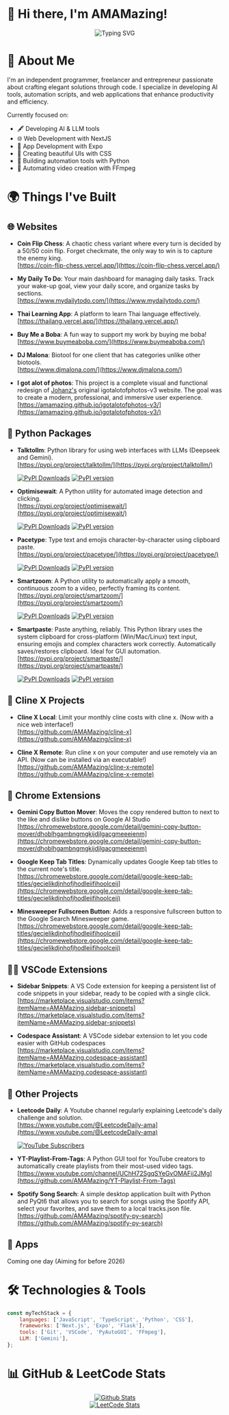 # 👋 Hi there, I'm AMAMazing!

<div align="center">
  <img src="https://readme-typing-svg.herokuapp.com?font=Fira+Code&pause=1000&color=ffffff&center=true&vCenter=true&random=false&width=435&lines=Full+Stack+Developer;CSS+Enthusiast;NextJS+Enthusiast;Python+Automation+Expert;FFmpeg+Wizard;AI/LLM+Expert" alt="Typing SVG" />
</div>

# 🚀 About Me
I'm an independent programmer, freelancer and entrepreneur passionate about crafting elegant solutions through code. I specialize in developing AI tools, automation scripts, and web applications that enhance productivity and efficiency.


Currently focused on:
- 🖋️ Developing AI & LLM tools
- 🌐 Web Development with NextJS
- 📱 App Development with Expo
- 🎨 Creating beautiful UIs with CSS
- 🤖 Building automation tools with Python
- 🎥 Automating video creation with FFmpeg

# 🌍 Things I've Built

## 🌐 Websites

- **Coin Flip Chess**: A chaotic chess variant where every turn is decided by a 50/50 coin flip. Forget checkmate, the only way to win is to capture the enemy king.            
  [https://coin-flip-chess.vercel.app/](https://coin-flip-chess.vercel.app/)

- **My Daily To Do**: Your main dashboard for managing daily tasks. Track your wake-up goal, view your daily score, and organize tasks by sections.      
  [https://www.mydailytodo.com/](https://www.mydailytodo.com/)

- **Thai Learning App**: A platform to learn Thai language effectively.  
  [https://thailang.vercel.app/](https://thailang.vercel.app/)

- **Buy Me a Boba**: A fun way to support my work by buying me boba!  
  [https://www.buymeaboba.com/](https://www.buymeaboba.com/)

- **DJ Malona**: Biotool for one client that has categories unlike other biotools.      
  [https://www.djmalona.com/](https://www.djmalona.com/)

- **I got alot of photos**: This project is a complete visual and functional redesign of [Johanz's](https://github.com/johanz043) original igotalotofphotos-v3 website. The goal was to create a modern, professional, and immersive user experience.       
  [https://amamazing.github.io/igotalotofphotos-v3/](https://amamazing.github.io/igotalotofphotos-v3/)

## 🐍 Python Packages

- **Talktollm**: Python library for using web interfaces with LLMs (Deepseek and Gemini).   
  [https://pypi.org/project/talktollm/](https://pypi.org/project/talktollm/)    

  [![PyPI Downloads](https://static.pepy.tech/badge/talktollm)](https://pepy.tech/projects/talktollm)
  [![PyPI version](https://badge.fury.io/py/talktollm.svg)](https://badge.fury.io/py/talktollm)

- **Optimisewait**: A Python utility for automated image detection and clicking.  
  [https://pypi.org/project/optimisewait/](https://pypi.org/project/optimisewait/)

  [![PyPI Downloads](https://static.pepy.tech/badge/optimisewait)](https://pepy.tech/projects/optimisewait)
  [![PyPI version](https://badge.fury.io/py/optimisewait.svg)](https://badge.fury.io/py/optimisewait)
  
- **Pacetype**: Type text and emojis character-by-character using clipboard paste.    
  [https://pypi.org/project/pacetype/](https://pypi.org/project/pacetype/)    

  [![PyPI Downloads](https://static.pepy.tech/badge/pacetype)](https://pepy.tech/projects/pacetype)
  [![PyPI version](https://badge.fury.io/py/pacetype.svg)](https://badge.fury.io/py/pacetype)

- **Smartzoom**: A Python utility to automatically apply a smooth, continuous zoom to a video, perfectly framing its content.  
    [https://pypi.org/project/smartzoom/](https://pypi.org/project/smartzoom/)    

  [![PyPI Downloads](https://static.pepy.tech/badge/smartzoom)](https://pepy.tech/projects/smartzoom)
  [![PyPI version](https://badge.fury.io/py/smartzoom.svg)](https://badge.fury.io/py/smartzoom)

- **Smartpaste**: Paste anything, reliably. This Python library uses the system clipboard for cross-platform (Win/Mac/Linux) text input, ensuring emojis and complex characters work correctly. Automatically saves/restores clipboard. Ideal for GUI automation.         
  [https://pypi.org/project/smartpaste/](https://pypi.org/project/smartpaste/)    

  [![PyPI Downloads](https://static.pepy.tech/badge/smartpaste)](https://pepy.tech/projects/smartpaste)
  [![PyPI version](https://badge.fury.io/py/smartpaste.svg)](https://badge.fury.io/py/smartpaste)


## 🤖 Cline X Projects

- **Cline X Local**: Limit your monthly cline costs with cline x. (Now with a nice web interface!)      
  [https://github.com/AMAMazing/cline-x](https://github.com/AMAMazing/cline-x)

- **Cline X Remote**: Run cline x on your computer and use remotely via an API. (Now can be installed via an executable!)      
  [https://github.com/AMAMazing/cline-x-remote](https://github.com/AMAMazing/cline-x-remote)

<!--- **Cline X Voice**: Use cline solely with your voice by chatting with it. Cline x uses AI Studio, making it entirely free with the tradeoff being a longer response time. (Coming soon!)  
  [https://github.com/AMAMazing/cline-x-voice](https://github.com/AMAMazing/cline-x-voice)

- **Cline X Mobile**: Be able to use cline x manually on mobile (made specifically for GitHub Codespaces). This project is currently inactive. If you're interested in seeing it revived and functional, please let me know!  
  [https://github.com/AMAMazing/cline-x-mobile](https://github.com/AMAMazing/cline-x-mobile)-->

## 🪽 Chrome Extensions

- **Gemini Copy Button Mover**: Moves the copy rendered button to next to the like and dislike buttons on Google AI Studio
  [https://chromewebstore.google.com/detail/gemini-copy-button-mover/dhoblhgambngmgkijdjlgacgmeeeienm](https://chromewebstore.google.com/detail/gemini-copy-button-mover/dhoblhgambngmgkijdjlgacgmeeeienm)

- **Google Keep Tab Titles**: Dynamically updates Google Keep tab titles to the current note's title. 
  [https://chromewebstore.google.com/detail/google-keep-tab-titles/gecielikdjnhofjhodleiifihoolceij](https://chromewebstore.google.com/detail/google-keep-tab-titles/gecielikdjnhofjhodleiifihoolceij)

- **Minesweeper Fullscreen Button**:  Adds a responsive fullscreen button to the Google Search Minesweeper game.       
  [https://chromewebstore.google.com/detail/google-keep-tab-titles/gecielikdjnhofjhodleiifihoolceij](https://chromewebstore.google.com/detail/google-keep-tab-titles/gecielikdjnhofjhodleiifihoolceij)

## 👨‍💻 VSCode Extensions 

- **Sidebar Snippets**: A VS Code extension for keeping a persistent list of code snippets in your sidebar, ready to be copied with a single click.    
  [https://marketplace.visualstudio.com/items?itemName=AMAMazing.sidebar-snippets](https://marketplace.visualstudio.com/items?itemName=AMAMazing.sidebar-snippets)

- **Codespace Assistant**: A VSCode sidebar extension to let you code easier with GitHub codespaces
  [https://marketplace.visualstudio.com/items?itemName=AMAMazing.codespace-assistant](https://marketplace.visualstudio.com/items?itemName=AMAMazing.codespace-assistant)

## 🚀 Other Projects 

- **Leetcode Daily**: A Youtube channel regularly explaining Leetcode's daily challenge and solution.          
  [https://www.youtube.com/@LeetcodeDaily-ama](https://www.youtube.com/@LeetcodeDaily-ama)
  
  [![YouTube Subscribers](https://img.shields.io/youtube/channel/subscribers/UChH72SgqSYeGvOMAFij2JMg?style=social)](https://www.youtube.com/channel/UChH72SgqSYeGvOMAFij2JMg)

- **YT-Playlist-From-Tags**: A Python GUI tool for YouTube creators to automatically create playlists from their most-used video tags.          
  [https://www.youtube.com/channel/UChH72SgqSYeGvOMAFij2JMg](https://github.com/AMAMazing/YT-Playlist-From-Tags)
  
- **Spotify Song Search**: A simple desktop application built with Python and PyQt6 that allows you to search for songs using the Spotify API, select your favorites, and save them to a local tracks.json file.          
  [https://github.com/AMAMazing/spotify-py-search](https://github.com/AMAMazing/spotify-py-search)


## 📱 Apps

Coming one day (Aiming for before 2026)

<!-- Want to add My Daily To Do & Thailang here -->

# 🛠️ Technologies & Tools
```javascript
const myTechStack = {
    languages: ['JavaScript', 'TypeScript', 'Python', 'CSS'],
    frameworks: ['Next.js', 'Expo', 'Flask'],
    tools: ['Git', 'VSCode', 'PyAutoGUI', 'FFmpeg'],
    LLM: ['Gemini'],
};
```
                           

# 📊 GitHub & LeetCode Stats

<div align="center">
  <!-- Githubs Stats Card -->
  <a href="https://github.com/DenverCoder1/github-readme-streak-stats" target="_blank">
    <img src="https://github-readme-streak-stats-eight.vercel.app/?user=AMAMazing&theme=ocean-gradient&background=45%2C00B6EB%2CB100EB" alt="Github Stats" />
  </a>
</div>

<div align="center">
  <!-- LeetCode Stats Card -->
  <a href="https://leetcode.com/u/AMAMazing" target="_blank">
    <img src="https://leetcard.jacoblin.cool/AMAMazing?theme=dark&font=Fira%20Code&ext=heatmap&border=30363D&background=0D1117&radius=16" alt="LeetCode Stats" />
  </a>
</div>
